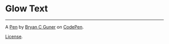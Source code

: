 # Glow Text
-------------------------------------

A [Pen](https://codepen.io/bgoonz/pen/VwmRYWB) by [Bryan C Guner](https://codepen.io/bgoonz) on [CodePen](https://codepen.io).

[License](https://codepen.io/bgoonz/pen/VwmRYWB/license).